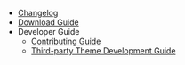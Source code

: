 - [Changelog](/en/CHANGELOG.md)
- [Download Guide](/en/download.md)
- Developer Guide
  - [Contributing Guide](/en/developer-guide/CONTRIBUTING.md)
  - [Third-party Theme Development Guide](/en/developer-guide/thirdparty_theme.md)
